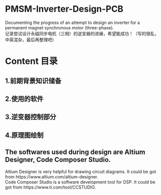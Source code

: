# PMSM-Inverter-Design-PCB 
<p>Documenting the progress of an attempt to design an inverter for a permanent magnet synchronous motor (three-phase).<br>
记录尝试设计永磁同步电机（三相）的逆变器的进展，希望能成功！（写的很乱，中英混杂，最后再整理吧）</p>

# Content 目录
## 1.前期背景知识储备
## 2.使用的软件
## 3.逆变器控制部分
## 4.原理图绘制

## The softwares used during design are Altium Designer, Code Composer Studio.
<p>Altium Designer is very helpful for drawing circuit diagrams. It could be got from https://www.altium.com/altium-designer.<br>
Code Composer Studio is a software development tool for DSP. It could be got from https://www.ti.com/tool/CCSTUDIO.</p>
